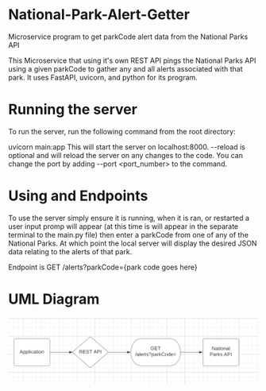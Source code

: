 # National-Park-Alert-Getter
Microservice program to get parkCode alert data from the National Parks API

This Microservice that using it's own REST API pings the National Parks API using a given parkCode to gather any and all alerts associated with that park. It uses FastAPI, uvicorn, and python for its program.
# Running the server
To run the server, run the following command from the root directory:

uvicorn main:app
This will start the server on localhost:8000. --reload is optional and will reload the server on any changes to the code. You can change the port by adding --port <port_number> to the command.

# Using and Endpoints
To use the server simply ensure it is running, when it is ran, or restarted a user input promp will appear (at this time is will appear in the separate terminal to the 
main.py file) then enter a parkCode from one of any of the National Parks. At which point the local server will display the desired JSON data relating to the alerts of that park.

Endpoint is GET /alerts?parkCode={park code goes here}

# UML Diagram
![alt text](https://github.com/aidangold/National-Park-Alert-Getter/blob/main/natpark_uml.png)
